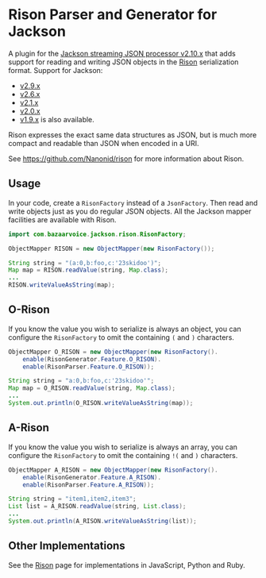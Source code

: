 Rison Parser and Generator for Jackson
======================================

A plugin for the [Jackson streaming JSON processor v2.10.x](http://wiki.fasterxml.com/JacksonHome) that adds
support for reading and writing JSON objects in the [Rison](http://mjtemplate.org/examples/rison.html)
serialization format.
Support for Jackson:
 - [v2.9.x](https://github.com/bazaarvoice/rison/tree/rison-2.9.9)
 - [v2.6.x](https://github.com/bazaarvoice/rison/tree/rison-2.6.3)
 - [v2.1.x](https://github.com/bazaarvoice/rison/tree/rison-2.1.1)
 - [v2.0.x](https://github.com/bazaarvoice/rison/tree/rison-2.0.1)
 - [v1.9.x](https://github.com/bazaarvoice/rison/tree/rison-1.2)
 is also available.

Rison expresses the exact same data structures as JSON, but is much more compact and readable than JSON
when encoded in a URI.

See https://github.com/Nanonid/rison for more information about Rison.

Usage
-----

In your code, create a `RisonFactory` instead of a `JsonFactory`. Then read and write objects just
as you do regular JSON objects. All the Jackson mapper facilities are available with Rison.

```java
import com.bazaarvoice.jackson.rison.RisonFactory;

ObjectMapper RISON = new ObjectMapper(new RisonFactory());

String string = "(a:0,b:foo,c:'23skidoo')";
Map map = RISON.readValue(string, Map.class);
...
RISON.writeValueAsString(map);
```

O-Rison
-------

If you know the value you wish to serialize is always an object, you can configure the `RisonFactory`
to omit the containing `(` and `)` characters.

```java
ObjectMapper O_RISON = new ObjectMapper(new RisonFactory().
    enable(RisonGenerator.Feature.O_RISON).
    enable(RisonParser.Feature.O_RISON));

String string = "a:0,b:foo,c:'23skidoo'";
Map map = O_RISON.readValue(string, Map.class);
...
System.out.println(O_RISON.writeValueAsString(map));
```


A-Rison
-------

If you know the value you wish to serialize is always an array, you can configure the `RisonFactory`
to omit the containing `!(` and `)` characters.

```java
ObjectMapper A_RISON = new ObjectMapper(new RisonFactory().
    enable(RisonGenerator.Feature.A_RISON).
    enable(RisonParser.Feature.A_RISON));

String string = "item1,item2,item3";
List list = A_RISON.readValue(string, List.class);
...
System.out.println(A_RISON.writeValueAsString(list));
```


Other Implementations
---------------------
See the [Rison](http://mjtemplate.org/examples/rison.html) page for implementations in JavaScript,
Python and Ruby.
